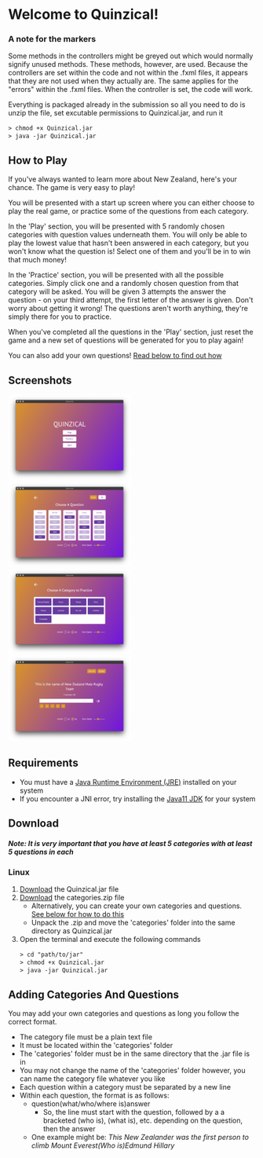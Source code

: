 # Welcome to Quinzical!

### A note for the markers
Some methods in the controllers might be greyed out which would normally signify unused methods. These methods, however, are used. Because the controllers are set within the code and not within the .fxml files, it appears that they are not used when they actually are. The same applies for the "errors" within the .fxml files. When the controller is set, the code will work.

Everything is packaged already in the submission so all you need to do is unzip the file, set excutable permissions to Quinzical.jar, and run it
```
> chmod +x Quinzical.jar
> java -jar Quinzical.jar
```

## How to Play
If you've always wanted to learn more about New Zealand, here's your chance. The game is very easy to play!

You will be presented with a start up screen where you can either choose to play the real game, or practice some of the questions from each category. 

In the 'Play' section, you will be presented with 5 randomly chosen categories with question values underneath them. You will only be able to play the lowest value that hasn't been answered in each category, but you won't know what the question is! Select one of them and you'll be in to win that much money!

In the 'Practice' section, you will be presented with all the possible categories. Simply click one and a randomly chosen question from that category will be asked. You will be given 3 attempts the answer the question - on your third attempt, the first letter of the answer is given. Don't worry about getting it wrong! The questions aren't worth anything, they're simply there for you to practice.

When you've completed all the questions in the 'Play' section, just reset the game and a new set of questions will be generated for you to play again!

You can also add your own questions! 
[Read below to find out how](#adding-categories-and-questions)

## Screenshots
<div>
  <img src="./screenshots/start.png" alt="Start" width=49.7%/>
  <img src="./screenshots/play.png" alt="Play" width=49.7%/>
  <img src="./screenshots/practice.png" alt="Practice" width=49.7%/>
  <img src="./screenshots/question.png" alt="Question" width=49.7%/>
</div>

## Requirements
- You must have a [Java Runtime Environment (JRE)](https://www.oracle.com/java/technologies/javase-jre8-downloads.html) installed on your system
- If you encounter a JNI error, try installing the [Java11 JDK](https://www.oracle.com/java/technologies/javase-jdk11-downloads.html) for your system

## Download
##### Note: It is very important that you have at least 5 categories with at least 5 questions in each

### Linux
1. [Download](https://github.com/SOFTENG206-2020/assignment-3-and-project-team-34/raw/master/Quinzical.jar) the Quinzical.jar file
2. [Download](https://github.com/SOFTENG206-2020/assignment-3-and-project-team-34/raw/master/categories.zip) the categories.zip file
   - Alternatively, you can create your own categories and questions. [See below for how to do this](#adding-categories-and-questions)
   - Unpack the .zip and move the 'categories' folder into the same directory as Quinzical.jar
4. Open the terminal and execute the following commands
   ```
   > cd "path/to/jar"
   > chmod +x Quinzical.jar
   > java -jar Quinzical.jar
   ```

## Adding Categories And Questions
You may add your own categories and questions as long you follow the correct format.
- The category file must be a plain text file
- It must be located within the 'categories' folder
- The 'categories' folder must be in the same directory that the .jar file is in
- You may not change the name of the 'categories' folder however, you can name the category file whatever you like
- Each question within a category must be separated by a new line
- Within each question, the format is as follows:
  - question(what/who/where is)answer
    - So, the line must start with the question, followed by a a bracketed (who is), (what is), etc. depending on the question, then the answer
  - One example might be: *This New Zealander was the first person to climb Mount Everest(Who is)Edmund Hillary*
